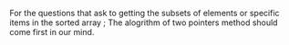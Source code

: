 For the questions that ask to getting the subsets of elements
or specific items in the sorted array ; The alogrithm of two pointers
method should come first in our mind.